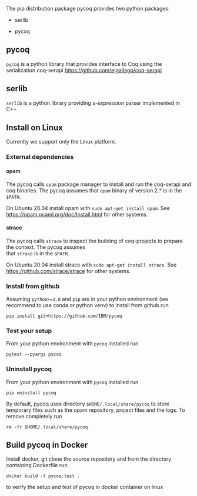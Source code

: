 
The pip distribution package pycoq provides two python packages:

- serlib

- pycoq


## pycoq

`pycoq` is a python library that provides interface to Coq using the serialization coq-serapi  https://github.com/ejgallego/coq-serapi

## serlib

`serlib` is a python library providing s-expression parser implemented in C++

## Install on Linux

Currently we support only the Linux platform. 

### External dependencies 

#### opam 
The pycoq calls `opam` package manager to install and run the coq-serapi and coq binaries.
The pycoq assumes that `opam` binary of version 2.* is in the `$PATH`.

On Ubuntu 20.04 install opam with `sudo apt-get install opam`.
See https://opam.ocaml.org/doc/Install.html for other systems. 

#### strace
The pycoq calls `strace` to inspect the building of coq-projects to prepare the context. The pycoq assumes  
that `strace` is in the `$PATH`. 

On Ubuntu 20.04 install strace with `sudo apt-get install strace`.
See https://github.com/strace/strace for other systems.


### Install from github
Assuming `python>=3.8` and `pip` are in your python environment (we recommend to use conda or python venv) to install from github run
```
pip install git+https://github.com/IBM/pycoq
```

### Test your setup
From your python environment with `pycoq` installed run
```
pytest --pyargs pycoq
```

### Uninstall pycoq 
From your python environment with `pycoq` installed run
```
pip uninstall pycoq
```
By default, pycoq uses directory `$HOME/.local/share/pycoq` to store temporary files such as the opam repository, project files and the logs.
To remove completely run
```
rm -fr $HOME/.local/share/pycoq
```

## Build pycoq in Docker
Install docker, git clone the source repository and from the directory containing Dockerfile run
```
docker build -t pycoq:test .
```
to verify the setup and test of pycoq in docker container on linux

